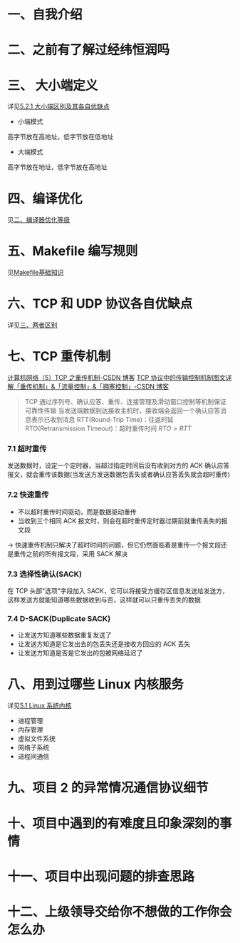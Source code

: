 # 一、自我介绍

# 二、之前有了解过经纬恒润吗

# 三、 大小端定义

详见[5.2.1 大小端区别及其各自优缺点](<../../知识学习/嵌入式面经题全解析(软件开发C++面经).md#5.2.1%20大小端区别及其各自优缺点>)

- 小端模式

高字节放在高地址，低字节放在低地址

- 大端模式

高字节放在地址，低字节放在高地址

# 四、编译优化

见[二、编译器优化等级](../../知识学习/操作系统/编译与链接.md#二、编译器优化等级)

# 五、Makefile 编写规则

见[Makefile基础知识](../../知识学习/操作系统/Makefile基础知识.md)

# 六、TCP 和 UDP 协议各自优缺点

详见[三、两者区别](../../知识学习/计算机网络/TCP与UDP.md#三、两者区别)

# 七、TCP 重传机制

[计算机网络（5）TCP 之重传机制-CSDN 博客](https://blog.csdn.net/qq_41963107/article/details/108438834)
[TCP 协议中的传输控制机制图文详解「重传机制」&「流量控制」&「拥塞控制」-CSDN 博客](https://blog.csdn.net/weixin_73077810/article/details/136880971)

> TCP 通过序列号、确认应答、重传、连接管理及滑动窗口控制等机制保证可靠性传输
> 当发送端数据到达接收主机时，接收端会返回一个确认应答消息表示已收到消息
> RTT(Round-Trip Time)：往返时延
> RTO(Retransmission Timeout)：超时重传时间
> $RTO > RTT$

### 7.1 超时重传

发送数据时，设定一个定时器，当超过指定时间后没有收到对方的 ACK 确认应答报文，就会重传该数据(当发送方发送数据包丢失或者确认应答丢失就会超时重传)

### 7.2 快速重传

- 不以超时重传时间驱动，而是数据驱动重传
- 当收到三个相同 ACK 报文时，则会在超时重传定时器过期前就重传丢失的报文段

-> 快速重传机制只解决了超时时间的问题，但它仍然面临着是重传一个报文段还是重传之前的所有报文段，采用 SACK 解决

### 7.3 选择性确认(SACK)

在 TCP 头部"选项"字段加入 SACK，它可以将接受方缓存区信息发送给发送方，这样发送方就能知道哪些数据收到与否，这样就可以只重传丢失的数据

### 7.4 D-SACK(Duplicate SACK)

- 让发送方知道哪些数据重复发送了
- 让发送方知道是它发出去的包丢失还是接收方回应的 ACK 丢失
- 让发送方知道是否是它发出的包被网络延迟了

# 八、用到过哪些 Linux 内核服务

详见[5.1 Linux 系统内核](<../../知识学习/嵌入式面经题全解析(软件开发C++面经).md#5.1%20Linux%20系统内核>)

- 进程管理
- 内存管理
- 虚拟文件系统
- 网络子系统
- 进程间通信

# 九、项目 2 的异常情况通信协议细节

# 十、项目中遇到的有难度且印象深刻的事情

# 十一、项目中出现问题的排查思路

# 十二、上级领导交给你不想做的工作你会怎么办
